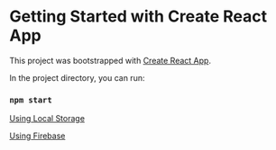 # Getting Started with Create React App

This project was bootstrapped with [Create React App](https://github.com/facebook/create-react-app).


In the project directory, you can run:

### `npm start`
[Using Local Storage](https://tasks-reactjs.netlify.app/)

[Using Firebase](https://firebase-2do.netlify.app/)
